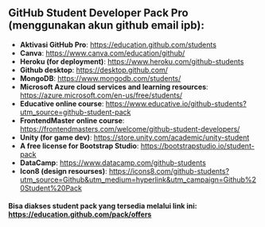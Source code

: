 ## GitHub Student Developer Pack Pro (menggunakan akun github email ipb):

* **Aktivasi GitHub Pro**: https://education.github.com/students
* **Canva**: https://www.canva.com/education/github/
* **Heroku (for deployment)**: https://www.heroku.com/github-students
* **Github desktop**: https://desktop.github.com/
* **MongoDB**: https://www.mongodb.com/students/
* **Microsoft Azure cloud services and learning resources**: https://azure.microsoft.com/en-us/free/students/
* **Educative online course**: https://www.educative.io/github-students?utm_source=github-student-pack
* **FrontendMaster online course**: https://frontendmasters.com/welcome/github-student-developers/
* **Unity (for game dev)**: https://store.unity.com/academic/unity-student
* **A free license for Bootstrap Studio**: https://bootstrapstudio.io/student-pack
* **DataCamp**: https://www.datacamp.com/github-students
* **Icon8 (design resourses)**: https://icons8.com/github-students?utm_source=Github&utm_medium=hyperlink&utm_campaign=Github%20Student%20Pack

#### Bisa diakses student pack yang tersedia melalui link ini: https://education.github.com/pack/offers
